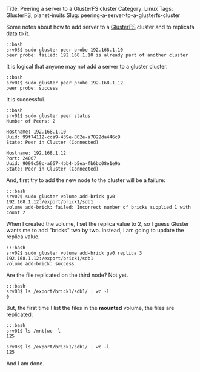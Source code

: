 Title: Peering a server to a GlusterFS cluster
Category: Linux
Tags: GlusterFS, planet-inuits
Slug: peering-a-server-to-a-glusterfs-cluster

Some notes about how to add server to a [GlusterFS](http://gluster.org) cluster and to replicata data to it.

    ::bash
    srv03$ sudo gluster peer probe 192.168.1.10
    peer probe: failed: 192.168.1.10 is already part of another cluster

It is logical that anyone may not add a server to a gluster cluster.

    ::bash
    srv01$ sudo gluster peer probe 192.168.1.12
    peer probe: success

It is successful.

    ::bash
    srv01$ sudo gluster peer status
    Number of Peers: 2

    Hostname: 192.168.1.10
    Uuid: 99f74112-cca9-439e-802e-a7822da446c9
    State: Peer in Cluster (Connected)

    Hostname: 192.168.1.12
    Port: 24007
    Uuid: 9099c59c-a667-4bb4-b5ea-fb6bc08e1e9a
    State: Peer in Cluster (Connected)

And, first try to add the new node to the cluster will be a failure:

    :::bash
    srv02$ sudo gluster volume add-brick gv0 192.168.1.12:/export/brick1/sdb1
    volume add-brick: failed: Incorrect number of bricks supplied 1 with count 2

When I created the volume, I set the replica value to 2, so I guess Gluster wants me to add "bricks" two by two. Instead, I am going to update the replica value.

    :::bash
    srv02$ sudo gluster volume add-brick gv0 replica 3 192.168.1.12:/export/brick1/sdb1
    volume add-brick: success

Are the file replicated on the third node? Not yet.

    :::bash
    srv03$ ls /export/brick1/sdb1/ | wc -l
    0

But, the first time I list the files in the **mounted** volume, the files are replicated:

    :::bash
    srv01$ ls /mnt|wc -l
    125

    srv03$ ls /export/brick1/sdb1/ | wc -l
    125

And I am done.
